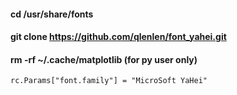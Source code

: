 #### cd /usr/share/fonts
#### git clone https://github.com/qlenlen/font_yahei.git
#### rm -rf ~/.cache/matplotlib (for py user only)

`rc.Params["font.family"] = "MicroSoft YaHei"`
